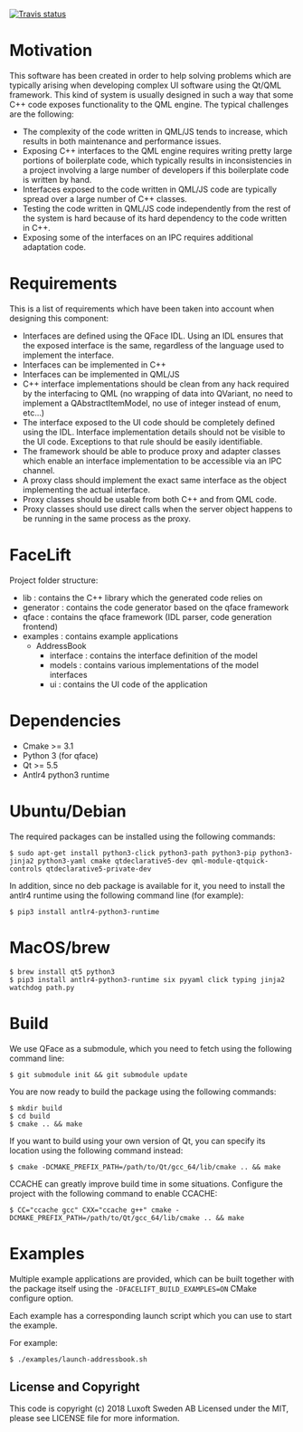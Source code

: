 [![Travis status](https://travis-ci.com/Pelagicore/facelift.svg?branch=master)](https://travis-ci.com/Pelagicore/facelift)

# Motivation

This software has been created in order to help solving problems which are typically arising when developing complex UI software using the Qt/QML framework. This kind of system is usually designed in such a way that some C++ code exposes functionality to the QML engine. The typical challenges are the following:
 - The complexity of the code written in QML/JS tends to increase, which results in both maintenance and performance issues.
 - Exposing C++ interfaces to the QML engine requires writing pretty large portions of boilerplate code, which typically results in inconsistencies in a project involving a large number of developers if this boilerplate code is written by hand.
 - Interfaces exposed to the code written in QML/JS code are typically spread over a large number of C++ classes.
 - Testing the code written in QML/JS code independently from the rest of the system is hard because of its hard dependency to the code written in C++.
 - Exposing some of the interfaces on an IPC requires additional adaptation code.

# Requirements

This is a list of requirements which have been taken into account when designing this component:
 - Interfaces are defined using the QFace IDL. Using an IDL ensures that the exposed interface is the same, regardless of the language used to implement the interface.
 - Interfaces can be implemented in C++
 - Interfaces can be implemented in QML/JS
 - C++ interface implementations should be clean from any hack required by the interfacing to QML (no wrapping of data into QVariant, no need to implement a QAbstractItemModel, no use of integer instead of enum, etc...)
 - The interface exposed to the UI code should be completely defined using the IDL. Interface implementation details should not be visible to the UI code. Exceptions to that rule should be easily identifiable.
 - The framework should be able to produce proxy and adapter classes which enable an interface implementation to be accessible via an IPC channel.
 - A proxy class should implement the exact same interface as the object implementing the actual interface.
 - Proxy classes should be usable from both C++ and from QML code.
 - Proxy classes should use direct calls when the server object happens to be running in the same process as the proxy.

# FaceLift

Project folder structure:
 - lib : contains the C++ library which the generated code relies on
 - generator : contains the code generator based on the qface framework
 - qface : contains the qface framework (IDL parser, code generation frontend)
 - examples : contains example applications
     - AddressBook
         - interface : contains the interface definition of the model
         - models : contains various implementations of the model interfaces
         - ui : contains the UI code of the application

# Dependencies

* Cmake >= 3.1
* Python 3 (for qface)
* Qt >= 5.5
* Antlr4 python3 runtime

# Ubuntu/Debian
The required packages can be installed using the following commands:
```
$ sudo apt-get install python3-click python3-path python3-pip python3-jinja2 python3-yaml cmake qtdeclarative5-dev qml-module-qtquick-controls qtdeclarative5-private-dev
```

In addition, since no deb package is available for it, you need to install the antlr4 runtime using the following command line (for example):
```
$ pip3 install antlr4-python3-runtime
```

# MacOS/brew
```
$ brew install qt5 python3
$ pip3 install antlr4-python3-runtime six pyyaml click typing jinja2 watchdog path.py
```

# Build

We use QFace as a submodule, which you need to fetch using the following command line:
```
$ git submodule init && git submodule update
```

You are now ready to build the package using the following commands:
```
$ mkdir build
$ cd build
$ cmake .. && make
```

If you want to build using your own version of Qt, you can specify its location using the following command instead:
```
$ cmake -DCMAKE_PREFIX_PATH=/path/to/Qt/gcc_64/lib/cmake .. && make
```

CCACHE can greatly improve build time in some situations. Configure the project with the following command to enable CCACHE:
```
$ CC="ccache gcc" CXX="ccache g++" cmake -DCMAKE_PREFIX_PATH=/path/to/Qt/gcc_64/lib/cmake .. && make
```

# Examples

Multiple example applications are provided, which can be built together with the package itself using the `-DFACELIFT_BUILD_EXAMPLES=ON` CMake configure option.

Each example has a corresponding launch script which you can use to start the example.

For example:
```
$ ./examples/launch-addressbook.sh
```

## License and Copyright

This code is copyright (c) 2018 Luxoft Sweden AB
Licensed under the MIT, please see LICENSE file for more information.

